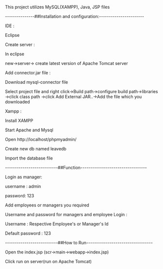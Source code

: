 
This project utilizes MySQL(XAMPP), Java, JSP files

---------------##Installation and configuration:-----------------------

IDE :

Eclipse

Create server :

In eclipse

new->server-> create latest version of Apache Tomcat server

Add connector.jar file :

Download mysql-connector file

Select project file and right click->Build path->configure build path->libraries ->click class path ->click  Add External JAR..->Add the file which you downloaded

Xampp :

Install XAMPP

Start Apache and Mysql

Open http://localhost/phpmyadmin/

Create new db named leavedb

Import the database file 

---------------------------##Function----------------------------------

Login as manager:

username : admin

password: 123

Add employees or managers you required

Username and password for managers and employee Login :

Username : Respective Employee's or Manager's Id

Default password : 123

---------------------------##How to Run----------------------------------

Open the index.jsp (scr->main->webapp->index.jsp)

Click run on server(run on Apache Tomcat)
